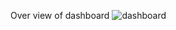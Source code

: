 Over view of dashboard 
![dashboard](https://github.com/gouravgaikwad3000/Clique-Bait-Data-Analysis/assets/131658127/7ceab117-a6a6-4859-b44f-407ac2896370)
